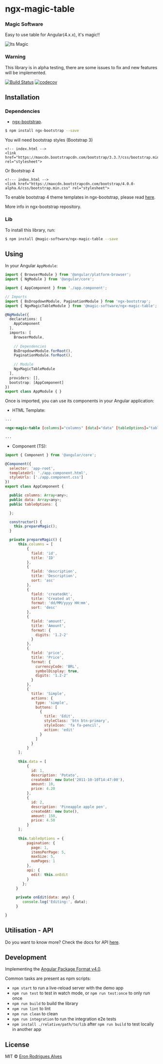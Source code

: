# ngx-magic-table
### Magic Software

Easy to use table for Angular(4.x.x), it's magic!!

![Its Magic](http://www.reactiongifs.com/r/mgc.gif)


### Warning

This library is in alpha testing, there are some issues to fix and new features will be implemented.

[![Build Status](https://travis-ci.org/magic-software-lab/ngx-magic-table.svg?branch=master)](https://travis-ci.org/magic-software-lab/ngx-magic-table)
[![codecov](https://codecov.io/gh/magic-software-lab/ngx-magic-table/branch/master/graph/badge.svg)](https://codecov.io/gh/magic-software-lab/ngx-magic-table)

## Installation

### Dependencies

- [ngx-bootstrap](https://github.com/valor-software/ngx-bootstrap).

```bash
$ npm install ngx-bootstrap --save 
```

You will need bootstrap styles (Bootstrap 3)

```
<!-- index.html -->
<link href="https://maxcdn.bootstrapcdn.com/bootstrap/3.3.7/css/bootstrap.min.css" rel="stylesheet">
```

Or Bootstrap 4

```
<!--- index.html -->
<link href="https://maxcdn.bootstrapcdn.com/bootstrap/4.0.0-alpha.6/css/bootstrap.min.css" rel="stylesheet">
```
To enable bootstrap 4 theme templates in ngx-bootstrap, please read
[here](https://github.com/valor-software/ngx-bootstrap/blob/development/docs/getting-started/bootstrap4.md).

More info in ngx-bootstrap repository.

### Lib

To install this library, run:

```bash
$ npm install @magic-software/ngx-magic-table --save
```

## Using

In your Angular `AppModule`:

```typescript
import { BrowserModule } from '@angular/platform-browser';
import { NgModule } from '@angular/core';

import { AppComponent } from './app.component';

// Imports
import { BsDropdownModule, PaginationModule } from 'ngx-bootstrap';
import { NgxMagicTableModule } from '@magic-software/ngx-magic-table';

@NgModule({
  declarations: [
    AppComponent
  ],
  imports: [
    BrowserModule,
	
	// Dependencies
	BsDropdownModule.forRoot(),
	PaginationModule.forRoot(),
    
    // Module
    NgxMagicTableModule
  ],
  providers: [],
  bootstrap: [AppComponent]
})
export class AppModule { }
```

Once is imported, you can use its components in your Angular application:

* HTML Template:

```xml
...

<ngx-magic-table [columns]="columns" [data]="data" [tableOptions]="tableOptions"> </ngx-magic-table>

...
```

* Component (TS):

```javascript
import { Component } from '@angular/core';

@Component({
  selector: 'app-root',
  templateUrl: './app.component.html',
  styleUrls: ['./app.component.css']
})
export class AppComponent {

  public columns: Array<any>;
  public data: Array<any>;
  public tableOptions: {

  };

  constructor() {
    this.prepareMagic();
  }

  private prepareMagic() {
  	  this.columns = [
	      {
	        field: 'id',
	        title: 'ID'
	      },
	      {
	        field: 'description',
	        title: 'Description',
	        sort: 'asc'
	      },
	      {
	        field: 'createdAt',
	        title: 'Created at',
	        format: 'dd/MM/yyyy HH:mm',
	        sort: 'desc'
	      },
	      {
	        field: 'amount',
	        title: 'Amount',
	        format: {
	          digits: '1.2-2'
	        }
	      },
	      {
	        field: 'price',
	        title: 'Price',
	        format: {
	          currencyCode: 'BRL',
	          symbolDisplay: true,
	          digits: '1.2-2'
	        }
	      },
	      {
	        title: 'Simple',
	        actions: {
	          type: 'simple',
	          buttons: [
	            {
	              title: 'Edit',
	              styleClass: 'btn btn-primary',
	              styleIcon: 'fa fa-pencil',
	              action: 'edit'
	            }
	          ]
	        }
	      }
      ];
      
      this.data = [
	      {
	        id: 1,
	        description: 'Potato',
	        createdAt: new Date('2011-10-10T14:47:00'),
	        amount: 10,
	        price: 4.20
	      },
	      {
	        id: 2,
	        description: 'Pineapple apple pen',
	        createdAt: new Date(),
	        amount: 150,
	        price: 4.50
	      }
      ];
      
      this.tableOptions = {
	      pagination: {
	        page: 1,
	        itemsPerPage: 5,
	        maxSize: 5,
	        numPages: 1
	      },
	      api: {
	        edit: this.onEdit
	      }
	    };
	 }
	 
	 private onEdit(data: any) {
	    console.log('Editing:', data);
	 }

}
```

## Utilisation - API

Do you want to know more? Check the docs for API [here](https://github.com/magic-software-lab/ngx-magic-table/blob/master/docs/getting-started/API.MD).

## Development

Implementing the [Angular Package Format v4.0](https://docs.google.com/document/d/1CZC2rcpxffTDfRDs6p1cfbmKNLA6x5O-NtkJglDaBVs/edit#heading=h.k0mh3o8u5hx).

Common tasks are present as npm scripts:

- `npm start` to run a live-reload server with the demo app
- `npm run test` to test in watch mode, or `npm run test:once` to only run once
- `npm run build` to build the library
- `npm run lint` to lint 
- `npm run clean` to clean
- `npm run integration` to run the integration e2e tests
- `npm install ./relative/path/to/lib` after `npm run build` to test locally in another app

## License

MIT © [Eron Rodrigues Alves](mailto:eronra@gmail.com)
